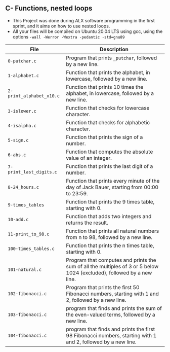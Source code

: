 ## C- Functions, nested loops

* This Project was done during ALX software programming in the first sprint, and it aims on how
to use nested loops.
* All your files will be compiled on Ubuntu 20.04 LTS using gcc, using the options `-wall -Werror -Wextra -pedantic -std=gnu89`

|File                           |    Description                                                                                                        |
|-------------------------------|-----------------------------------------------------------------------------------------------------------------------|
|  `0-putchar.c`                |  Program that prints `_putchar`, followed by a new line.                                                              |
|  `1-alphabet.c`               |  Function that prints the alphabet, in lowercase, followed by a new line.                                             |
|`2-print_alphabet_x10.c`       |  Function that prints 10 times the alphabet, in lowercase, followed by a new line.                                    |
|`3-islower.c`                  |  Function that checks for lowercase character.                                                                        |
| `4-isalpha.c`                 |  Function that checks for alphabetic character.                                                                       |
|`5-sign.c`                     |  Function that prints the sign of a number.                                                                           |
|`6-abs.c`                      |  Function that computes the absolute value of an integer.                                                             |
|`7-print_last_digits.c`        |  Function that prints the last digit of a number.                                                                     |
|`8-24_hours.c`                 | Function that prints every minute of the day of Jack Bauer, starting from 00:00 to 23:59.                             |
|`9-times_tables`               | Function that prints the 9 times table, starting with 0.                                                              |
|`10-add.c`                     |  Function that adds two integers and returns the result.                                                              |
|`11-print_to_98.c`             | Function that prints all natural numbers from n to 98, followed by a new line.                                        |
|`100-times_tables.c`           | Function that prints the n times table, starting with 0.                                                              |
|`101-natural.c`                | Program that computes and prints the sum of all the multiples of 3 or 5 below 1024 (excluded), followed by a new line.|
|`102-fibonacci.c`              | Program that prints the first 50 Fibonacci numbers, starting with 1 and 2, followed by a new line.                    |
|`103-fibonacci.c`              | program that finds and prints the sum of the even-valued terms, followed by a new line.                               |
|`104-fibonacci.c`              | program that finds and prints the first 98 Fibonacci numbers, starting with 1 and 2, followed by a new line.          |

